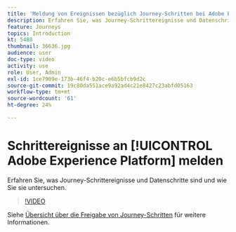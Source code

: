 ```yaml
---
title: 'Meldung von Ereignissen bezüglich Journey-Schritten bei Adobe Experience Platform '
description: Erfahren Sie, was Journey-Schrittereignisse und Datenschritte sind und wie Sie sie untersuchen.
feature: Journeys
topics: Introduction
kt: 5488
thumbnail: 36636.jpg
audience: user
doc-type: video
activity: use
role: User, Admin
exl-id: 1ce7909e-173b-46f4-b20c-e6b5bfcb9d2c
source-git-commit: 19c80da551ace9a92ad4c21e8427c23abfd05163
workflow-type: tm+mt
source-wordcount: '61'
ht-degree: 24%

---
```


# Schrittereignisse an [!UICONTROL Adobe Experience Platform] melden

Erfahren Sie, was Journey-Schrittereignisse und Datenschritte sind und wie Sie sie untersuchen.

>[!VIDEO](https://video.tv.adobe.com/v/36636?quality=12)

Siehe [Übersicht über die Freigabe von Journey-Schritten](https://experienceleague.adobe.com/docs/journeys/using/building-journeys/sharing-journey-steps/sharing-overview.html?lang=en) für weitere Informationen.
